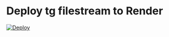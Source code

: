 # Deploy tg filestream to Render
[![Deploy](https://www.herokucdn.com/deploy/button.svg)](https://www.heroku.com/deploy)
